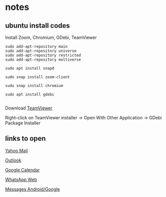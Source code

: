 # notes

## ubuntu install codes

Install Zoom, Chromium, GDebi, TeamViewer

```
sudo add-apt-repository main
sudo add-apt-repository universe
sudo add-apt-repository restricted
sudo add-apt-repository multiverse  

sudo apt install snapd

sudo snap install zoom-client

sudo snap install chromium

sudo apt install gdebi


```

Download <a href="https://www.teamviewer.com/en-us/download/linux/" target="_blank">TeamViewer</a>

Right-click on TeamViewer installer -> Open With Other Application -> GDebi Package Installer

## links to open

<a href="https://mail.yahoo.com" target="_blank">Yahoo Mail</a>

<a href="http://outlook.office.com" target="_blank">Outlook</a>

<a href="http://calendar.google.com" target="_blank">Google Calendar</a>

<a href="http://web.whatsapp.com" target="_blank">WhatsApp Web</a>

<a href="http://messages.google.com/web" target="_blank">Messages Android/Google</a>




